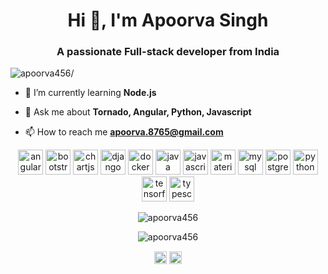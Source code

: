 <h1 align="center">Hi 👋, I'm Apoorva Singh</h1>
<h3 align="center">A passionate Full-stack developer from India</h3>
<p align="left"> <img src="https://komarev.com/ghpvc/?username=apoorva456" alt=apoorva456/> </p>

- 🌱 I’m currently learning **Node.js**

- 💬 Ask me about **Tornado, Angular, Python, Javascript**

- 📫 How to reach me **apoorva.8765@gmail.com**

<p  align="center"><img src="https://devicons.github.io/devicon/devicon.git/icons/angularjs/angularjs-original.svg" alt="angularjs" width="40" height="40"/> <img src="https://devicons.github.io/devicon/devicon.git/icons/bootstrap/bootstrap-plain.svg" alt="bootstrap" width="40" height="40"/> <img src="https://www.chartjs.org/media/logo-title.svg" alt="chartjs" width="40" height="40"/> <img src="https://devicons.github.io/devicon/devicon.git/icons/django/django-original.svg" alt="django" width="40" height="40"/> <img src="https://devicons.github.io/devicon/devicon.git/icons/docker/docker-original-wordmark.svg" alt="docker" width="40" height="40"/> <img src="https://devicons.github.io/devicon/devicon.git/icons/java/java-original-wordmark.svg" alt="java" width="40" height="40"/> <img src="https://devicons.github.io/devicon/devicon.git/icons/javascript/javascript-original.svg" alt="javascript" width="40" height="40"/> <img src="https://raw.githubusercontent.com/prplx/svg-logos/5585531d45d294869c4eaab4d7cf2e9c167710a9/svg/materialize.svg" alt="materialize" width="40" height="40"/> <img src="https://devicons.github.io/devicon/devicon.git/icons/mysql/mysql-original-wordmark.svg" alt="mysql" width="40" height="40"/> <img src="https://devicons.github.io/devicon/devicon.git/icons/postgresql/postgresql-original-wordmark.svg" alt="postgresql" width="40" height="40"/> <img src="https://devicons.github.io/devicon/devicon.git/icons/python/python-original.svg" alt="python" width="40" height="40"/> <img src="https://www.vectorlogo.zone/logos/tensorflow/tensorflow-icon.svg" alt="tensorflow" width="40" height="40"/> <img src="https://devicons.github.io/devicon/devicon.git/icons/typescript/typescript-original.svg" alt="typescript" width="40" height="40"/></p>
<p align="center"><img align="center" src="https://github-readme-stats.vercel.app/api/top-langs/?username=apoorva456&layout=compact&hide=html" alt="apoorva456" /></p>
<p align="center"> <img src=https://github-readme-stats.vercel.app/api?username=apoorva456&show_icons=true alt=apoorva456 /> </p>

<p align="center">
<a href=https://linkedin.com/in/singh-apoorva target="blank"><img align="center" src=https://cdn.jsdelivr.net/npm/simple-icons@3.0.1/icons/linkedin.svg alt="singh-apoorva" height="20" width="20" /></a>
<a href=https://instagram.com/apoorvas.11 target="blank"><img align="center" src=https://cdn.jsdelivr.net/npm/simple-icons@3.0.1/icons/instagram.svg alt="apoorvas.11" height="20" width="20" /></a>
</p>
